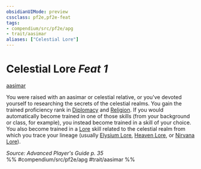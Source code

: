 ```yaml
---
obsidianUIMode: preview
cssclass: pf2e,pf2e-feat
tags:
- compendium/src/pf2e/apg
- trait/aasimar
aliases: ["Celestial Lore"]
---
```

# Celestial Lore  *Feat 1*  
[aasimar](../../rules/traits/aasimar-apg.md)  


You were raised with an aasimar or celestial relative, or you've devoted yourself to researching the secrets of the celestial realms. You gain the trained proficiency rank in [Diplomacy](../skills.md#Diplomacy) and [Religion](../skills.md#Religion). If you would automatically become trained in one of those skills (from your background or class, for example), you instead become trained in a skill of your choice. You also become trained in a [Lore](../skills.md#Lore) skill related to the celestial realm from which you trace your lineage (usually [Elysium Lore](../skills.md#Lore), [Heaven Lore](../skills.md#Lore), or [Nirvana Lore](../skills.md#Lore)).

*Source: Advanced Player's Guide p. 35*  
%% #compendium/src/pf2e/apg #trait/aasimar %%